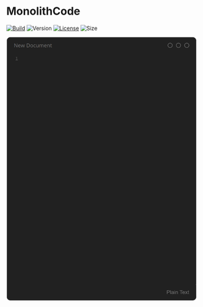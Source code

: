 # MonolithCode

[![Build](https://github.com/Haeri/MonolithCode2/actions/workflows/builder.yml/badge.svg)](https://github.com/Haeri/MonolithCode2/actions/workflows/builder.yml)
![Version](https://img.shields.io/badge/dynamic/json?url=https://raw.githubusercontent.com/Haeri/MonolithCode2/master/package.json&label=version&query=$['version']&color=blue)
[![License](https://img.shields.io/github/license/Haeri/MonolithCode2.svg)](https://github.com/Haeri/MonolithCode2/blob/master/LICENSE)
![Size](https://img.shields.io/github/languages/code-size/Haeri/MonolithCode2)
 
<img src="./doc/screenshot.png" width="500px">